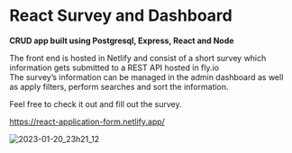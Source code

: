 # React Survey and Dashboard

**CRUD app built using Postgresql, Express, React and Node**

The front end is hosted in Netlify and consist of a short survey which information gets submitted to a REST API hosted in fly.io  
The survey’s information can be managed in the admin dashboard as well as apply filters, perform searches and sort the information.

Feel free to check it out and fill out the survey.

https://react-application-form.netlify.app/




![2023-01-20_23h21_12](https://user-images.githubusercontent.com/53298840/213822293-6daca6da-40a0-4bc8-9765-a478dae4031e.png)
